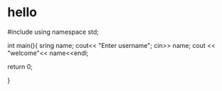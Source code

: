 # hello
#include <iostream>
  using namespace std;
  
  int main(){
  sring name;
  cout<< "Enter username";
  cin>> name;
  cout << "welcome"<< name<<endl;
  
  return 0;
  
  }
